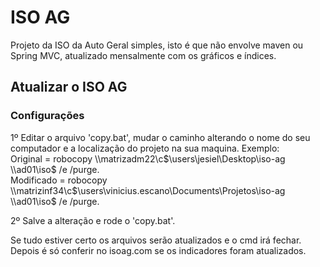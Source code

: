 # ISO AG
Projeto da ISO da Auto Geral simples, isto é que não envolve maven ou Spring MVC, atualizado mensalmente com os gráficos e índices.

## Atualizar o ISO AG
### Configurações

1º Editar o arquivo 'copy.bat', mudar o caminho alterando o nome do seu computador e a localização do projeto na sua maquina. Exemplo:  
  Original = robocopy \\\matrizadm22\c$\users\jesiel\Desktop\iso-ag \\ad01\iso$ /e /purge.  
  Modificado = robocopy \\\matrizinf34\c$\users\vinicius.escano\Documents\Projetos\iso-ag \\ad01\iso$ /e /purge.  

2º Salve a alteração e rode o 'copy.bat'.  

Se tudo estiver certo os arquivos serão atualizados e o cmd irá fechar. Depois é só conferir no isoag.com se os indicadores foram atualizados.

